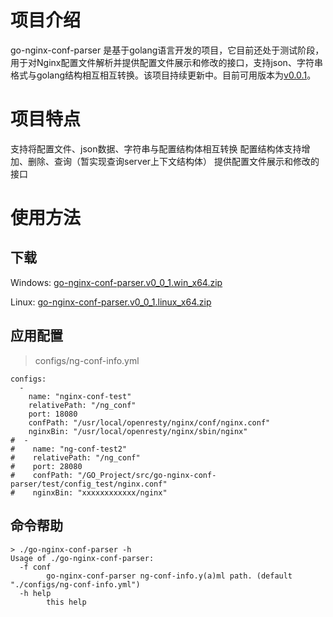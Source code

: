 # 项目介绍
go-nginx-conf-parser 是基于golang语言开发的项目，它目前还处于测试阶段，用于对Nginx配置文件解析并提供配置文件展示和修改的接口，支持json、字符串格式与golang结构相互相互转换。该项目持续更新中。目前可用版本为[v0.0.1]()。

# 项目特点
支持将配置文件、json数据、字符串与配置结构体相互转换
配置结构体支持增加、删除、查询（暂实现查询server上下文结构体）
提供配置文件展示和修改的接口

# 使用方法
## 下载
Windows:  [go-nginx-conf-parser.v0_0_1.win_x64.zip](https://github.com/ClessLi/go-nginx-conf-parser/releases/download/v0.0.1/go-nginx-conf-parser.v0_0_1.win_x64.zip)

Linux: [go-nginx-conf-parser.v0_0_1.linux_x64.zip](https://github.com/ClessLi/go-nginx-conf-parser/releases/download/v0.0.1/go-nginx-conf-parser.v0_0_1.linux_x64.zip)

## 应用配置
> configs/ng-conf-info.yml
```
configs:
  -
    name: "nginx-conf-test"
    relativePath: "/ng_conf"
    port: 18080
    confPath: "/usr/local/openresty/nginx/conf/nginx.conf"
    nginxBin: "/usr/local/openresty/nginx/sbin/nginx"
#  -
#    name: "ng-conf-test2"
#    relativePath: "/ng_conf"
#    port: 28080
#    confPath: "/GO_Project/src/go-nginx-conf-parser/test/config_test/nginx.conf"
#    nginxBin: "xxxxxxxxxxxx/nginx"
```

## 命令帮助
```
> ./go-nginx-conf-parser -h
Usage of ./go-nginx-conf-parser:
  -f conf
    	go-nginx-conf-parser ng-conf-info.y(a)ml path. (default "./configs/ng-conf-info.yml")
  -h help
    	this help
```